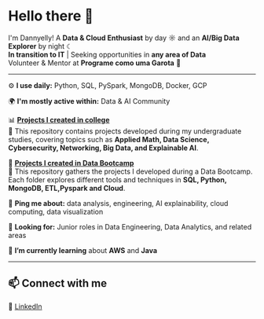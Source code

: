 # Hello there 👋
I'm Dannyelly! 
A **Data & Cloud Enthusiast** by day ☼ and an **AI/Big Data Explorer** by night ☾  
**In transition to IT** | Seeking opportunities in **any area of Data**  
Volunteer & Mentor at **Programe como uma Garota** 💖

---

⚙️ **I use daily:** Python, SQL, PySpark, MongoDB, Docker, GCP

🌍 **I'm mostly active within:** Data & AI Community  
 
📊 [**Projects I created in college**](https://github.com/ddqueiro/gestao_tecnologia_da_informacao)  
📂 This repository contains projects developed during my undergraduate studies, covering topics such as **Applied Math, Data Science, Cybersecurity, Networking, Big Data, and Explainable AI**.  

🚀 [**Projects I created in Data Bootcamp**](https://github.com/ddqueiro/bootcamp_analise_de_dados/tree/main)  
📂 This repository gathers the projects I developed during a Data Bootcamp. Each folder explores different tools and techniques in **SQL, Python, MongoDB, ETL,Pyspark and Cloud**.  

💬 **Ping me about:** data analysis, engineering, AI explainability, cloud computing, data visualization  

💼 **Looking for:** Junior roles in Data Engineering, Data Analytics, and related areas  

🌱 **I’m currently learning** about **AWS** and **Java**  

---

## 📫 Connect with me
🔗 [LinkedIn](https://www.linkedin.com/in/dannyellyqueiroz/)
